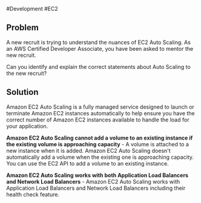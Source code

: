 #Development #EC2 

## Problem

A new recruit is trying to understand the nuances of EC2 Auto Scaling. As an AWS Certified Developer Associate, you have been asked to mentor the new recruit.

Can you identify and explain the correct statements about Auto Scaling to the new recruit?

## Solution

Amazon EC2 Auto Scaling is a fully managed service designed to launch or terminate Amazon EC2 instances automatically to help ensure you have the correct number of Amazon EC2 instances available to handle the load for your application.

**Amazon EC2 Auto Scaling cannot add a volume to an existing instance if the existing volume is approaching capacity** - A volume is attached to a new instance when it is added. Amazon EC2 Auto Scaling doesn't automatically add a volume when the existing one is approaching capacity. You can use the EC2 API to add a volume to an existing instance.

**Amazon EC2 Auto Scaling works with both Application Load Balancers and Network Load Balancers** - Amazon EC2 Auto Scaling works with Application Load Balancers and Network Load Balancers including their health check feature.